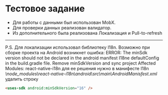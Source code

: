 # Тестовое задание

*	Для работы с данными был использован MobX.
*	Для проверки данных реализован валидатор.
*	Из дополнительного была реализована Локализация и Pull-to-refresh
---
P.S. Для локализации использовал библиотеку I18n. Возможно при сборке проекта на Android возникнет ошибка:
    ERROR: The minSdk version should not be declared in the android manifest I18ne defaultConfig in the build.gradle file. Remove minSdkVersion and sync project Affected Modules: react-native-i18n
для ее решения нужно в манифесте I18n
_\node_modules\react-native-i18n\android\src\main\AndroidManisfest.xml_ удалить строку 
```html
<uses-sdk android:minSdkVersion="16" />
```


